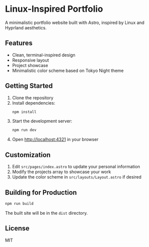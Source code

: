 # Linux-Inspired Portfolio

A minimalistic portfolio website built with Astro, inspired by Linux and Hyprland aesthetics.

## Features

- Clean, terminal-inspired design
- Responsive layout
- Project showcase
- Minimalistic color scheme based on Tokyo Night theme

## Getting Started

1. Clone the repository
2. Install dependencies:
   ```bash
   npm install
   ```
3. Start the development server:
   ```bash
   npm run dev
   ```
4. Open [http://localhost:4321](http://localhost:4321) in your browser

## Customization

1. Edit `src/pages/index.astro` to update your personal information
2. Modify the projects array to showcase your work
3. Update the color scheme in `src/layouts/Layout.astro` if desired

## Building for Production

```bash
npm run build
```

The built site will be in the `dist` directory.

## License

MIT 
